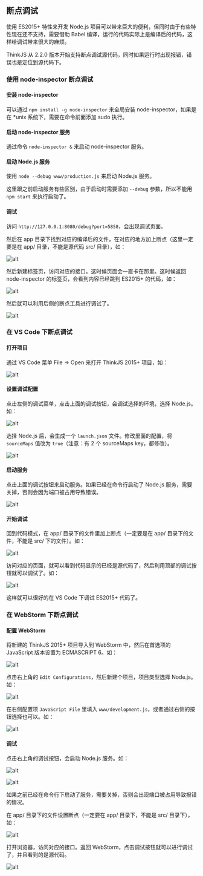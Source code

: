 ## 断点调试

使用 ES2015+ 特性来开发 Node.js 项目可以带来巨大的便利，但同时由于有些特性现在还不支持，需要借助 Babel 编译，运行的代码实际上是编译后的代码，这样给调试带来很大的麻烦。

ThinkJS 从 2.2.0 版本开始支持断点调试源代码，同时如果运行时出现报错，错误也是定位到源代码下。

### 使用 node-inspector 断点调试

#### 安装 node-inspector 

可以通过 `npm install -g node-inspector` 来全局安装 node-inspector，如果是在 *unix 系统下，需要在命令前面添加 sudo 执行。

#### 启动 node-inspector 服务

通过命令 `node-inspector &` 来启动 node-inspector 服务。

#### 启动 Node.js 服务

使用 `node --debug www/production.js` 来启动 Node.js 服务。

这里跟之前启动服务有些区别，由于启动时需要添加 `--debug` 参数，所以不能用 `npm start` 来执行启动了。

#### 调试

访问 `http://127.0.0.1:8080/debug?port=5858`，会出现调试页面。

然后在 app 目录下找到对应的编译后的文件，在对应的地方加上断点（这里一定要是在 app/ 目录，不能是源代码 src/ 目录），如：

![alt](https://p.ssl.qhimg.com/t019ee960e6a633a04b.jpg)

然后新建标签页，访问对应的接口。这时候页面会一直卡在那里。这时候返回 node-inspector 的标签页，会看到内容已经跳到 ES2015+ 的代码，如：

![alt](https://p.ssl.qhimg.com/t015af76cc11b961734.png)

然后就可以利用后侧的断点工具进行调试了。

![alt](https://p.ssl.qhimg.com/t015067fdaf2d60cc7f.jpg)


### 在 VS Code 下断点调试

#### 打开项目

通过 VS Code 菜单 File -> Open 来打开 ThinkJS 2015+ 项目，如：

![alt](https://p.ssl.qhimg.com/t017fd8ef05b70d922a.png)

#### 设置调试配置

点击左侧的调试菜单，点击上面的调试按钮，会调试选择的环境，选择 Node.js。如：

![alt](https://p.ssl.qhimg.com/t01b533ee06c25af9b1.jpg)

选择 Node.js 后，会生成一个 `launch.json` 文件。修改里面的配置，将 `sourceMaps` 值改为 `true`（注意：有 2 个 sourceMaps key，都修改）。

![alt](https://p.ssl.qhimg.com/t01b68e5ed5191fea16.png)

#### 启动服务

点击上面的调试按钮来启动服务。如果已经在命令行启动了 Node.js 服务，需要关掉，否则会因为端口被占用导致错误。

![alt](https://p.ssl.qhimg.com/t01e177d7042059bc7b.png)

#### 开始调试

回到代码模式，在 app/ 目录下的文件里加上断点（一定要是在 app/ 目录下的文件，不能是 src/ 下的文件）。如：

![alt](https://p.ssl.qhimg.com/t01b4570fc8fa392118.png)

访问对应的页面，就可以看到代码显示的已经是源代码了，然后利用顶部的调试按钮就可以调试了。如：

![alt](https://p.ssl.qhimg.com/t010995e8e9cbf24905.png)

这样就可以很好的在 VS Code 下调试 ES2015+ 代码了。

### 在 WebStorm 下断点调试

#### 配置 WebStorm

将新建的 ThinkJS 2015+ 项目导入到 WebStorm 中，然后在首选项的 JavaScript 版本设置为 ECMASCRIPT 6。如：

![alt](https://p.ssl.qhimg.com/t010eeba6c72bdffcf6.png)

点击右上角的 `Edit Configurations`，然后新建个项目，项目类型选择 Node.js。如：

![alt](https://p.ssl.qhimg.com/t0133dd6b9d143b0d68.png)

在右侧配置项 `JavaScript File` 里填入 `www/development.js`，或者通过右侧的按钮选择也可以。如：

![alt](https://p.ssl.qhimg.com/t017a1399e0d1601d69.png)

#### 调试

点击右上角的调试按钮，会启动 Node.js 服务。如：

![alt](https://p.ssl.qhimg.com/t01bb28b27d8b2d9982.png)

![alt](https://p.ssl.qhimg.com/t01c2cec13f9cbf077f.png)

如果之前已经在命令行下启动了服务，需要关掉，否则会出现端口被占用导致报错的情况。

在 app/ 目录下的文件设置断点（一定要在 app/ 目录下，不能是 src/ 目录下），如：

![alt](https://p.ssl.qhimg.com/t019734342202f8b0bc.png)

打开浏览器，访问对应的接口。返回 WebStorm，点击调试按钮就可以进行调试了，并且看到的是源代码。

![alt](https://p.ssl.qhimg.com/t019dcbd7ce2c7c15a4.png)